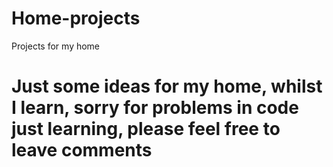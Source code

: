 # Home-projects
Projects for my home
# Just some ideas for my home, whilst I learn, sorry for problems in code just learning, please feel free to leave comments

